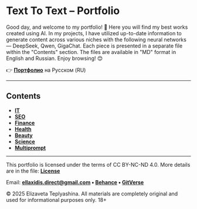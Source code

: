 # Text To Text – Portfolio

Good day, and welcome to my portfolio! 🙌 Here you will find my best works created using AI. In my projects, I have utilized up-to-date information to generate content across various niches with the following neural networks — DeepSeek, Qwen, GigaChat. Each piece is presented in a separate file within the "Contents" section. The files are available in "MD" format in English and Russian. Enjoy browsing! 😊

👉 **[Портфолио](README_RU.md)** на Русском (RU)

---

## Contents

- **[IT](финансы/)**
- **[SEO](СЕО/)**
- **[Finance](копирайтинг/)**
- **[Health](нумерология/)**
- **[Beauty](личное/)**
- **[Science](мультипромпт/)**
- **[Multiprompt](мультипромпт/)**

---

This portfolio is licensed under the terms of CC BY-NC-ND 4.0. More details are in the file: **[License](LICENSE.md)**

Email: **ellaxidis.direct@gmail.com &bull; [Behance](https://www.behance.net/ellaxidis) &bull; [GitVerse](https://gitverse.ru/ellaxidis)**

&copy; 2025 Elizaveta Teplyashina. All materials are completely original and used for informational purposes only. 18+
